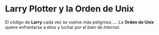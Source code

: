 # Larry Plotter y la Orden de Unix

El código de **Larry** cada vez se vuelve más peligroso.....
La **Orden de Unix** quiere enfrentarse a ellos y luchar por el bien de *Internet*.
